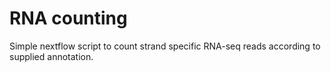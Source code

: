 # RNA counting
Simple nextflow script to count strand specific RNA-seq reads according to supplied annotation.
